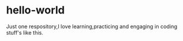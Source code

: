 # hello-world
Just one respository,I love learning,practicing and engaging in coding stuff's like this.
